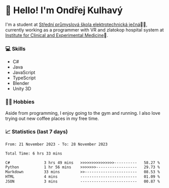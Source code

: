 # 👋 Hello! I'm Ondřej Kulhavý

I'm a student at [Střední průmyslová škola elektrotechnická ječná](https://www.spsejecna.cz/)👨‍🎓, currently working as a programmer with VR and zlatokop hospital system at [Institute for Clinical and Experimental Medicine](https://www.ikem.cz/en/)🏥.

### 💻 Skills
- C#
- Java
- JavaScript
- TypeScript
- Blender
- Unity 3D

### 🏋️‍♂️ Hobbies

Aside from programming, I enjoy going to the gym and running. I also love trying out new coffee places in my free time.

### 📈 Statistics (last 7 days)
<!--START_SECTION:waka-->

```txt
From: 21 November 2023 - To: 28 November 2023

Total Time: 6 hrs 33 mins

C#               3 hrs 49 mins   >>>>>>>>>>>>>>>----------   58.27 %
Python           1 hr 56 mins    >>>>>>>------------------   29.73 %
Markdown         33 mins         >>-----------------------   08.53 %
HTML             4 mins          -------------------------   01.09 %
JSON             3 mins          -------------------------   00.87 %
```

<!--END_SECTION:waka-->



